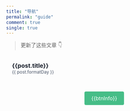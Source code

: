 ```yaml
---
title: "导航"
permalink: "guide"
comment: true
single: true
---
```


> 更新了这些文章 👇 

<main class="container">
  <ul class="list">
    <li 
      class="list-item"
      v-for="(post, index) in topPublishPosts"
      :key="index"
      href="post"
    >
      <a class="list-item-content" :href="post.path">
        <h2 class="font-bold text-lg md:text-2xl text-gray-900">{{post.title}}</h2>
        <time class="block mb-4 text-gray-700">{{ post.formatDay }}</time>
      </a>
    </li>
  </ul>

  <div @click="loadMore" class="page-guide-btn" v-if="showBtn">
    <div ref="btn">{{btnInfo}}</div>
  </div>
</main>

<script>
export default {
  data() {
    return {
      step: 70,
      posts: [],
      page: 1,
      num: 0,
      btnInfo: '加载更多',
      showBtn: true,
      timeout: null,
    }
  },

  created() {
    console.log(this.$site);
    this.posts = this.$site.pages;
    this.num = this.posts.length
  },

  computed: {
    topPublishPosts() {
      return this.getTopKPosts(this.page * this.step)
    }
  },

  methods: {
    getTopKPosts(num) {
      const re = /.*\/(.*?)\.(html|md)/
      const list = this.posts
        // .filter(post => {
        //   const { title } = post;
        //   return !['Docs', 'Home', '导航'].includes(title);
        // })
        .map(post => {
          const execs = re.exec(post.relativePath)
          // if (execs && execs['1'].includes('2019年总结')) {
          //   post.title = '2019我的入坑与填坑之旅'
          // }
          return {
            ...post,
            updateTimestamp: post.lastUpdated ? new Date(post.lastUpdated).getTime() : new Date().getTime(),
            filename: execs ? execs['1'] : '',
            formatDay: this.formatDate(post.lastUpdated ? new Date(post.lastUpdated) : new Date())
          }
        })
        .sort((a, b) => b.updateTimestamp - a.updateTimestamp)
        .slice(0, num)
      return list
    },
    
    formatDate(date) {
      if (!(date instanceof Date)) {
        return 
      }

      return `${date.getFullYear()}-${date.getMonth() + 1}-${date.getDate()}`
    },

    loadMore() {
      if (this.timeout) {
        return
      }

      if (this.page * this.step >= this.num) {
        this.btnInfo = '加载完成'
        this.$refs.btn.style.opacity = 0
        this.timeout = setTimeout(() => this.showBtn = false, 300)
      } else {
        this.page += 1
      }
    }
  }
}
</script>

<style scoped>

.page-guide-btn {
  text-align: center;
  margin: 30px 0;
}

.page-guide-btn div {
  display: inline-block;
  color: #fff;
  background-color: #46bd87;
  padding: 0.6rem 1.2rem;
  border-radius: 4px;
  transition: all 0.3s ease;
  box-sizing: border-box;
  border-bottom: 1px solid #46bd87;
}

.page-guide-btn div:hover {
  background-color: #46bd87;
  cursor: pointer;
}
ul {
  list-style: none;
  margin: 0;
  padding: 0;
}

h2 {
  margin: 0;
  font-size: 1rem;
  border-bottom: none;
}

.theme-default-content:not(.custom) a:hover {
  text-decoration: none;
}

.container {
  width: 100%;
  margin: 1rem auto auto;
  padding-right: 1rem;
  padding-left: 1rem;
}

.list {
  margin-left: -1rem;
  margin-right: -1rem;
}

.list-item {
  /* margin-bottom: 1rem; */
}

.list-item:hover {
  background-color: #f7fafc;
}

.list-item-content {
  padding: 1rem;
  outline: 0;
  display: block;
  cursor: pointer;
  font-size: .75rem;
  border-radius: .25rem;
  color: #553c9a;
  text-decoration: none;
  background-color: transparent;
}

.font-bold {
  font-weight: 700;
}

.text-gray-700 {
  color: #4a5568;
}


.text-gray-800 {
  color: #2d3748;
}

.text-gray-900 {
  color: #1a202c;
}

.block {
  display: block;
}

.leading-relaxed {
  line-height: 1.625;
}

@media (min-width: 1024px) {
  .container {
      max-width:48rem
  }
}

@media (min-width: 768px) {
  .md\:h-16 {
      height:4rem
  }

  .md\:mt-24 {
      margin-top: 6rem
  }

  .md\:py-4 {
      padding-top: 1rem;
      padding-bottom: 1rem
  }

  .md\:px-8 {
      padding-left: 2rem;
      padding-right: 2rem
  }

  .md\:text-lg {
      font-size: 1.125rem
  }

  .md\:text-2xl {
      font-size: 1rem
  }

  .md\:text-3xl {
      font-size: 1.875rem
  }
}
</style>